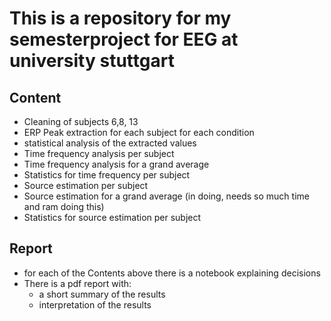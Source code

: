 # This is a repository for my semesterproject for EEG at university stuttgart

## Content
- Cleaning of subjects 6,8, 13
- ERP Peak extraction for each subject for each condition
- statistical analysis of the extracted values
- Time frequency analysis per subject
- Time frequency analysis for a grand average
- Statistics for time frequency per subject 
- Source estimation per subject
- Source estimation for a grand average (in doing, needs so much time and ram doing this)
- Statistics for source estimation per subject

## Report
- for each of the Contents above there is a notebook explaining decisions 
- There is a pdf report with: 
  - a short summary of the results
  - interpretation of the results


